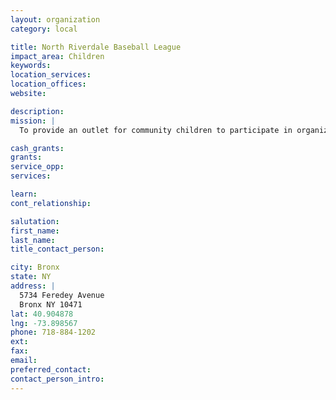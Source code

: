 ```yaml
---
layout: organization
category: local

title: North Riverdale Baseball League
impact_area: Children
keywords: 
location_services: 
location_offices: 
website: 

description: 
mission: |
  To provide an outlet for community children to participate in organized sports.

cash_grants: 
grants: 
service_opp: 
services: 

learn: 
cont_relationship: 

salutation: 
first_name: 
last_name: 
title_contact_person: 

city: Bronx
state: NY
address: |
  5734 Feredey Avenue     
  Bronx NY 10471
lat: 40.904878
lng: -73.898567
phone: 718-884-1202
ext: 
fax: 
email: 
preferred_contact: 
contact_person_intro: 
---
```

